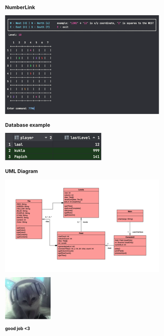 ### **NumberLink**
![alt text](src/main/resources/numberlink.png)

### **Database example**
![alt text](src/main/resources/db.png)

### **UML Diagram**
![alt text](src/main/resources/uml.png)





![alt text](src/main/resources/pic.png)
#### **good job <3**





